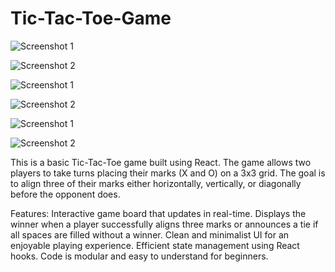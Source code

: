# Tic-Tac-Toe-Game

![Screenshot 1](assets/screenshot/pic1.PNG)

![Screenshot 2](assets/screenshot/pic2.png)

![Screenshot 1](assets/screenshot/pic3.png)

![Screenshot 2](assets/screenshot/pic4.png)

![Screenshot 1](assets/screenshot/pic5.png)

![Screenshot 2](assets/screenshot/pic6.png)


This is a basic Tic-Tac-Toe game built using React. 
The game allows two players to take turns placing their marks (X and O) on a 3x3 grid. 
The goal is to align three of their marks either horizontally, vertically, or diagonally before the opponent does.

Features:
Interactive game board that updates in real-time.
Displays the winner when a player successfully aligns three marks or announces a tie if all spaces are filled without a winner.
Clean and minimalist UI for an enjoyable playing experience.
Efficient state management using React hooks.
Code is modular and easy to understand for beginners.
